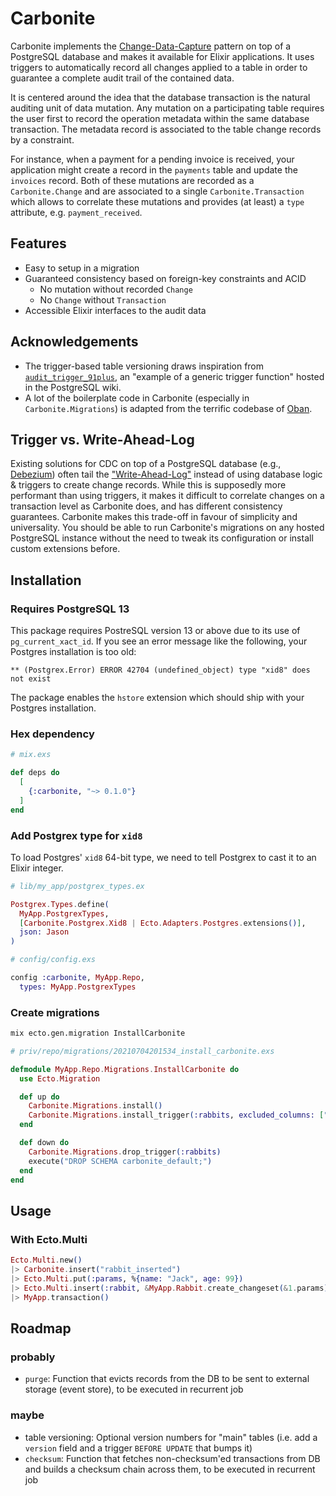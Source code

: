 # Carbonite

Carbonite implements the [Change-Data-Capture](https://en.wikipedia.org/wiki/Change_data_capture) pattern on top of a PostgreSQL database and makes it available for Elixir applications. It uses triggers to automatically record all changes applied to a table in order to guarantee a complete audit trail of the contained data.

It is centered around the idea that the database transaction is the natural auditing unit of data mutation. Any mutation on a participating table requires the user first to record the operation metadata within the same database transaction. The metadata record is associated to the table change records by a constraint.

For instance, when a payment for a pending invoice is received, your application might create a record in the `payments` table and update the `invoices` record. Both of these mutations are recorded as a `Carbonite.Change` and are associated to a single `Carbonite.Transaction` which allows to correlate these mutations and provides (at least) a `type` attribute, e.g. `payment_received`.

## Features

- Easy to setup in a migration
- Guaranteed consistency based on foreign-key constraints and ACID
  - No mutation without recorded `Change`
  - No `Change` without `Transaction`
- Accessible Elixir interfaces to the audit data

## Acknowledgements

* The trigger-based table versioning draws inspiration from [`audit_trigger_91plus`](https://wiki.postgresql.org/wiki/Audit_trigger_91plus), an "example of a generic trigger function" hosted in the PostgreSQL wiki.
* A lot of the boilerplate code in Carbonite (especially in `Carbonite.Migrations`) is adapted from the terrific codebase of [Oban](https://github.com/sorentwo/oban).

## Trigger vs. Write-Ahead-Log

Existing solutions for CDC on top of a PostgreSQL database (e.g., [Debezium](https://debezium.io/)) often tail the ["Write-Ahead-Log"](https://www.postgresql.org/docs/13/wal-intro.html) instead of using database logic & triggers to create change records. While this is supposedly more performant than using triggers, it makes it difficult to correlate changes on a transaction level as Carbonite does, and has different consistency guarantees. Carbonite makes this trade-off in favour of simplicity and universality. You should be able to run Carbonite's migrations on any hosted PostgreSQL instance without the need to tweak its configuration or install custom extensions before.

## Installation

### Requires PostgreSQL 13

This package requires PostreSQL version 13 or above due to its use of `pg_current_xact_id`. If you see an error message like the following, your Postgres installation is too old:

```
** (Postgrex.Error) ERROR 42704 (undefined_object) type "xid8" does not exist
```

The package enables the `hstore` extension which should ship with your Postgres installation.

### Hex dependency

```elixir
# mix.exs

def deps do
  [
    {:carbonite, "~> 0.1.0"}
  ]
end
```

### Add Postgrex type for `xid8`

To load Postgres' `xid8` 64-bit type, we need to tell Postgrex to cast it to an Elixir integer.

```elixir
# lib/my_app/postgrex_types.ex

Postgrex.Types.define(
  MyApp.PostgrexTypes,
  [Carbonite.Postgrex.Xid8 | Ecto.Adapters.Postgres.extensions()],
  json: Jason
)
```

```elixir
# config/config.exs

config :carbonite, MyApp.Repo,
  types: MyApp.PostgrexTypes
```

### Create migrations

```sh
mix ecto.gen.migration InstallCarbonite
```

```elixir
# priv/repo/migrations/20210704201534_install_carbonite.exs

defmodule MyApp.Repo.Migrations.InstallCarbonite do
  use Ecto.Migration

  def up do
    Carbonite.Migrations.install()
    Carbonite.Migrations.install_trigger(:rabbits, excluded_columns: ["age"])
  end

  def down do
    Carbonite.Migrations.drop_trigger(:rabbits)
    execute("DROP SCHEMA carbonite_default;")
  end
end
```

## Usage

### With Ecto.Multi

```elixir
Ecto.Multi.new()
|> Carbonite.insert("rabbit_inserted")
|> Ecto.Multi.put(:params, %{name: "Jack", age: 99})
|> Ecto.Multi.insert(:rabbit, &MyApp.Rabbit.create_changeset(&1.params))
|> MyApp.transaction()
```

## Roadmap

### probably

* `purge`: Function that evicts records from the DB to be sent to external storage (event store), to be executed in recurrent job

### maybe

* table versioning: Optional version numbers for "main" tables (i.e. add a `version` field and a trigger `BEFORE UPDATE` that bumps it)
* `checksum`: Function that fetches non-checksum'ed transactions from DB and builds a checksum chain across them, to be executed in recurrent job

